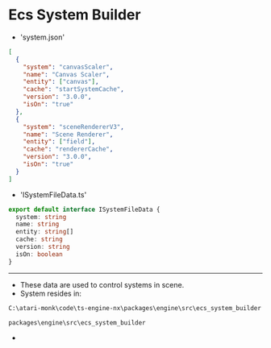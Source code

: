 # Ecs System Builder

- 'system.json'

```json
[
  {
    "system": "canvasScaler",
    "name": "Canvas Scaler",
    "entity": ["canvas"],
    "cache": "startSystemCache",
    "version": "3.0.0",
    "isOn": "true"
  },
  {
    "system": "sceneRendererV3",
    "name": "Scene Renderer",
    "entity": ["field"],
    "cache": "rendererCache",
    "version": "3.0.0",
    "isOn": "true"
  }
]
```

- 'ISystemFileData.ts'

```typescript
export default interface ISystemFileData {
  system: string
  name: string
  entity: string[]
  cache: string
  version: string
  isOn: boolean
}
```

---

- These data are used to control systems in scene.
- System resides in:

```bash
C:\atari-monk\code\ts-engine-nx\packages\engine\src\ecs_system_builder
```

```bash
packages\engine\src\ecs_system_builder
```

- 